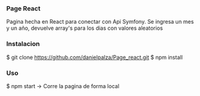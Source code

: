 ### Page React 
Pagina hecha en React para conectar con Api Symfony. 
Se ingresa un mes y un año, devuelve array's para los dias con valores aleatorios

### Instalacion

$ git clone https://github.com/danielpalza/Page_react.git
$ npm install

### Uso

$ npm start -> Corre la pagina de forma local

